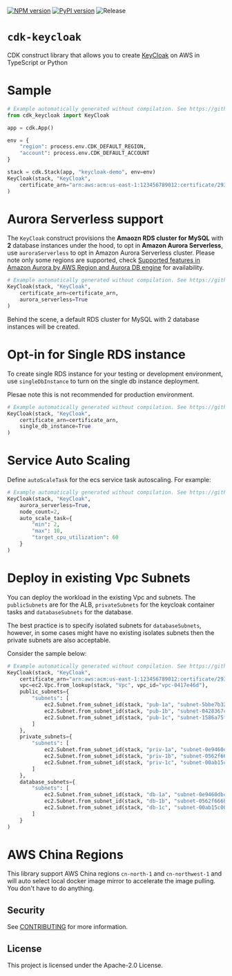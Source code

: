 [![NPM version](https://badge.fury.io/js/cdk-keycloak.svg)](https://badge.fury.io/js/cdk-keycloak)
[![PyPI version](https://badge.fury.io/py/cdk-keycloak.svg)](https://badge.fury.io/py/cdk-keycloak)
![Release](https://github.com/pahud/cdk-keycloak/workflows/Release/badge.svg?branch=main)

# `cdk-keycloak`

CDK construct library that allows you to create [KeyCloak](https://www.keycloak.org/) on AWS in TypeScript or Python

# Sample

```python
# Example automatically generated without compilation. See https://github.com/aws/jsii/issues/826
from cdk_keycloak import KeyCloak

app = cdk.App()

env = {
    "region": process.env.CDK_DEFAULT_REGION,
    "account": process.env.CDK_DEFAULT_ACCOUNT
}

stack = cdk.Stack(app, "keycloak-demo", env=env)
KeyCloak(stack, "KeyCloak",
    certificate_arn="arn:aws:acm:us-east-1:123456789012:certificate/293cf875-ca98-4c2e-a797-e1cf6df2553c"
)
```

# Aurora Serverless support

The `KeyCloak` construct provisions the **Amaozn RDS cluster for MySQL** with **2** database instances under the hood, to opt in **Amazon Aurora Serverless**, use `auroraServerless` to opt in Amazon Aurora Serverless cluster. Please note only some regions are supported, check [Supported features in Amazon Aurora by AWS Region and Aurora DB engine](https://docs.aws.amazon.com/AmazonRDS/latest/AuroraUserGuide/Concepts.AuroraFeaturesRegionsDBEngines.grids.html) for availability.

```python
# Example automatically generated without compilation. See https://github.com/aws/jsii/issues/826
KeyCloak(stack, "KeyCloak",
    certificate_arn=certificate_arn,
    aurora_serverless=True
)
```

Behind the scene, a default RDS cluster for MySQL with 2 database instances will be created.

# Opt-in for Single RDS instance

To create single RDS instance for your testing or development environment, use `singleDbInstance` to turn on the
single db instance deployment.

Plesae note this is not recommended for production environment.

```python
# Example automatically generated without compilation. See https://github.com/aws/jsii/issues/826
KeyCloak(stack, "KeyCloak",
    certificate_arn=certificate_arn,
    single_db_instance=True
)
```

# Service Auto Scaling

Define `autoScaleTask` for the ecs service task autoscaling. For example:

```python
# Example automatically generated without compilation. See https://github.com/aws/jsii/issues/826
KeyCloak(stack, "KeyCloak",
    aurora_serverless=True,
    node_count=2,
    auto_scale_task={
        "min": 2,
        "max": 10,
        "target_cpu_utilization": 60
    }
)
```

# Deploy in existing Vpc Subnets

You can deploy the workload in the existing Vpc and subnets. The `publicSubnets` are for the ALB, `privateSubnets` for the keycloak container tasks and `databaseSubnets` for the database.

The best practice is to specify isolated subnets for `databaseSubnets`, however, in some cases might have no existing isolates subnets then the private subnets are also acceptable.

Consider the sample below:

```python
# Example automatically generated without compilation. See https://github.com/aws/jsii/issues/826
KeyCloak(stack, "KeyCloak",
    certificate_arn="arn:aws:acm:us-east-1:123456789012:certificate/293cf875-ca98-4c2e-a797-e1cf6df2553c",
    vpc=ec2.Vpc.from_lookup(stack, "Vpc", vpc_id="vpc-0417e46d"),
    public_subnets={
        "subnets": [
            ec2.Subnet.from_subnet_id(stack, "pub-1a", "subnet-5bbe7b32"),
            ec2.Subnet.from_subnet_id(stack, "pub-1b", "subnet-0428367c"),
            ec2.Subnet.from_subnet_id(stack, "pub-1c", "subnet-1586a75f")
        ]
    },
    private_subnets={
        "subnets": [
            ec2.Subnet.from_subnet_id(stack, "priv-1a", "subnet-0e9460dbcfc4cf6ee"),
            ec2.Subnet.from_subnet_id(stack, "priv-1b", "subnet-0562f666bdf5c29af"),
            ec2.Subnet.from_subnet_id(stack, "priv-1c", "subnet-00ab15c0022872f06")
        ]
    },
    database_subnets={
        "subnets": [
            ec2.Subnet.from_subnet_id(stack, "db-1a", "subnet-0e9460dbcfc4cf6ee"),
            ec2.Subnet.from_subnet_id(stack, "db-1b", "subnet-0562f666bdf5c29af"),
            ec2.Subnet.from_subnet_id(stack, "db-1c", "subnet-00ab15c0022872f06")
        ]
    }
)
```

# AWS China Regions

This library support AWS China regions `cn-north-1` and `cn-northwest-1` and will auto select local docker image mirror to accelerate the image pulling. You don't have to do anything.

## Security

See [CONTRIBUTING](CONTRIBUTING.md#security-issue-notifications) for more information.

## License

This project is licensed under the Apache-2.0 License.
